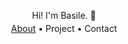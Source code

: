 <p align="center">Hi! I'm Basile. &#128075;
</p>

<div align="center" style="margin-top: -10px;">
<a href=#Header-1>About</a> 
&#8226;
<a>Project</a>
&#8226;
<a>Contact</a>
</div>